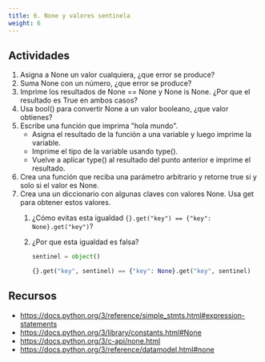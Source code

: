 ```yaml
---
title: 6. None y valores sentinela
weight: 6
---
```


## Actividades

1. Asigna a None un valor cualquiera, ¿que error se produce?
2. Suma None con un número, ¿que error se produce?
3. Imprime los resultados de None == None y None is None. ¿Por que el resultado es True en ambos casos?
4. Usa bool() para convertir None a un valor booleano, ¿que valor obtienes?
5. Escribe una función que imprima "hola mundo".
   - Asigna el resultado de la función a una variable y luego imprime la variable.
   - Imprime el tipo de la variable usando type().
   - Vuelve a aplicar type() al resultado del punto anterior e imprime el resultado.
6. Crea una función que reciba una parámetro arbitrario y retorne true si y solo si el valor es None.
7. Crea una un diccionario con algunas claves con valores None. Usa get para obtener estos valores.
   1. ¿Cómo evitas esta igualdad `{}.get("key") == {"key": None}.get("key")`?
   2. ¿Por que esta igualdad es falsa?

      ```python
      sentinel = object()

      {}.get("key", sentinel) == {"key": None}.get("key", sentinel)
      ```

## Recursos

- https://docs.python.org/3/reference/simple_stmts.html#expression-statements
- https://docs.python.org/3/library/constants.html#None
- https://docs.python.org/3/c-api/none.html
- https://docs.python.org/3/reference/datamodel.html#none